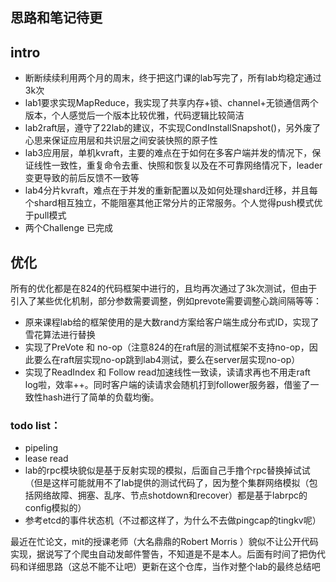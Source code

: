 ## 思路和笔记待更
## intro
- 断断续续利用两个月的周末，终于把这门课的lab写完了，所有lab均稳定通过3k次
- lab1要求实现MapReduce，我实现了共享内存+锁、channel+无锁通信两个版本，个人感觉后一个版本比较优雅，代码逻辑比较简洁
- lab2raft层，遵守了22lab的建议，不实现CondInstallSnapshot()，另外废了心思来保证应用层和共识层之间安装快照的原子性
- lab3应用层，单机kvraft，主要的难点在于如何在多客户端并发的情况下，保证线性一致性，重复命令去重、快照和恢复以及在不可靠网络情况下，leader变更导致的前后反馈不一致等
- lab4分片kvraft，难点在于并发的重新配置以及如何处理shard迁移，并且每个shard相互独立，不能阻塞其他正常分片的正常服务。个人觉得push模式优于pull模式
- 两个Challenge 已完成

## 优化
所有的优化都是在824的代码框架中进行的，且均再次通过了3k次测试，但由于引入了某些优化机制，部分参数需要调整，例如prevote需要调整心跳间隔等等：
- 原来课程lab给的框架使用的是大数rand方案给客户端生成分布式ID，实现了雪花算法进行替换
- 实现了PreVote 和 no-op（注意824的在raft层的测试框架不支持no-op，因此要么在raft层实现no-op跳到lab4测试，要么在server层实现no-op）
- 实现了ReadIndex 和 Follow read加速线性一致读，读请求再也不用走raft log啦，效率++。同时客户端的读请求会随机打到follower服务器，借鉴了一致性hash进行了简单的负载均衡。
### todo list：
- pipeling
- lease read
- lab的rpc模块貌似是基于反射实现的模拟，后面自己手撸个rpc替换掉试试（但是这样可能就用不了lab提供的测试代码了，因为整个集群网络模拟（包括网络故障、拥塞、乱序、节点shotdown和recover）都是基于labrpc的config模拟的）
- 参考etcd的事件状态机（不过都这样了，为什么不去做pingcap的tingkv呢）

最近在忙论文，mit的授课老师（大名鼎鼎的Robert Morris ）貌似不让公开代码实现，据说写了个爬虫自动发邮件警告，不知道是不是本人。后面有时间了把伪代码和详细思路（这总不能不让吧）更新在这个仓库，当作对整个lab的最终总结吧


